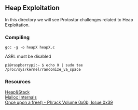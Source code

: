 ## Heap Exploitation

In this directory we will see Protostar challenges related to Heap Exploitation.

### Compiling
```
gcc -g -o heapX heapX.c
```

ASRL must be disabled
```
pi@raspberrypi:~ $ echo 0 | sudo tee /proc/sys/kernel/randomize_va_space
```

### Resources

[Heap&Stack](https://gribblelab.org/CBootCamp/7_Memory_Stack_vs_Heap.html)  
[Malloc Internals](https://sourceware.org/glibc/wiki/MallocInternals)  
[Once upon a free() - Phrack Volume 0x0b, Issue 0x39 ](http://phrack.org/issues/57/9.html)
